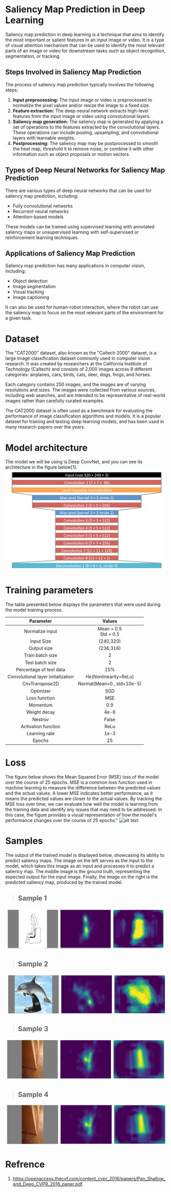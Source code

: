 # Saliency Map Prediction in Deep Learning

Saliency map prediction in deep learning is a technique that aims to identify the most important or salient features in an input image or video. It is a type of visual attention mechanism that can be used to identify the most relevant parts of an image or video for downstream tasks such as object recognition, segmentation, or tracking.

## Steps Involved in Saliency Map Prediction

The process of saliency map prediction typically involves the following steps:

1. **Input preprocessing:** The input image or video is preprocessed to normalize the pixel values and/or resize the image to a fixed size.
2. **Feature extraction:** The deep neural network extracts high-level features from the input image or video using convolutional layers.
3. **Saliency map generation:** The saliency map is generated by applying a set of operations to the features extracted by the convolutional layers. These operations can include pooling, upsampling, and convolutional layers with learnable weights.
4. **Postprocessing:** The saliency map may be postprocessed to smooth the heat map, threshold it to remove noise, or combine it with other information such as object proposals or motion vectors.

## Types of Deep Neural Networks for Saliency Map Prediction

There are various types of deep neural networks that can be used for saliency map prediction, including:

- Fully convolutional networks
- Recurrent neural networks
- Attention-based models

These models can be trained using supervised learning with annotated saliency maps or unsupervised learning with self-supervised or reinforcement learning techniques.

## Applications of Saliency Map Prediction

Saliency map prediction has many applications in computer vision, including:

- Object detection
- Image segmentation
- Visual tracking
- Image captioning

It can also be used for human-robot interaction, where the robot can use the saliency map to focus on the most relevant parts of the environment for a given task.

# Dataset
The "CAT2000" dataset, also known as the "Caltech 2000" dataset, is a large image classification dataset commonly used in computer vision research. It was created by researchers at the California Institute of Technology (Caltech) and consists of 2,000 images across 8 different categories: airplanes, cars, birds, cats, deer, dogs, frogs, and horses.

Each category contains 250 images, and the images are of varying resolutions and sizes. The images were collected from various sources, including web searches, and are intended to be representative of real-world images rather than carefully curated examples.

The CAT2000 dataset is often used as a benchmark for evaluating the performance of image classification algorithms and models. It is a popular dataset for training and testing deep learning models, and has been used in many research papers over the years.

# Model architecture

The model we will be using is Deep ConvNet, and you can see its architecture in the figure below[1].<br>
<img src="figs/model.png" width="700">

# Training parameters
The table presented below displays the parameters that were used during the model training process.

| Parameter | Values |
|:---------:|:------:|
| Normalize input | Mean = 0.5 <br> Std = 0.5|
| Input Size | (240,320) |
| Output size | (236,316) |
| Train batch size | 2 |
| Test batch size | 2 |
| Percentage of test data | 15% |
| Convolutional layer initialization | He(Nonlinearity=ReLu) |
| CnvTranspose2D | Normal(Mean=0 , std=10e-5) |
| Optimizer | SGD |
| Loss function | MSE |
| Momentum | 0.9 |
| Weight decay | 4e-6 |
| Nestrov | False |
| Activation function | ReLu |
| Learning rate | 1e-3 |
| Epochs | 25 |

# Loss
The figure below shows the Mean Squared Error (MSE) loss of the model over the course of 25 epochs. MSE is a common loss function used in machine learning to measure the difference between the predicted values and the actual values. A lower MSE indicates better performance, as it means the predicted values are closer to the actual values. By tracking the MSE loss over time, we can evaluate how well the model is learning from the training data and identify any issues that may need to be addressed. In this case, the figure provides a visual representation of how the model's performance changes over the course of 25 epochs."
![alt text](./results/loss.png)


# Samples
The output of the trained model is displayed below, showcasing its ability to predict saliency maps. The image on the left serves as the input to the model, which takes this image as an input and processes it to predict a saliency map. The middle image is the ground truth, representing the expected output for the input image. Finally, the image on the right is the predicted saliency map, produced by the trained model.
> ## Sample 1
![alt text](./figs/sample1.png)
> ## Sample 2
![alt text](./figs/sample2.png)
> ## Sample 3
![alt text](./figs/sample3.png)
> ## Sample 4
![alt text](./figs/sample4.png)


# Refrence
1. https://openaccess.thecvf.com/content_cvpr_2016/papers/Pan_Shallow_and_Deep_CVPR_2016_paper.pdf
